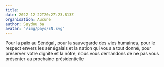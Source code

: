```yaml
---
title: 
date: 2022-12-22T20:27:23.813Z
organisation: Aucune
author: Saydou ba 
avatar: "/img/pays/SN.svg"
---
```


Pour la paix au Sénégal, pour la sauvegarde des vies humaines, pour le respect envers les sénégalais et la nation qui vous a tout donné, pour préserver votre dignité et la nôtre, nous vous demandons de ne pas vous présenter au prochaine présidentielle